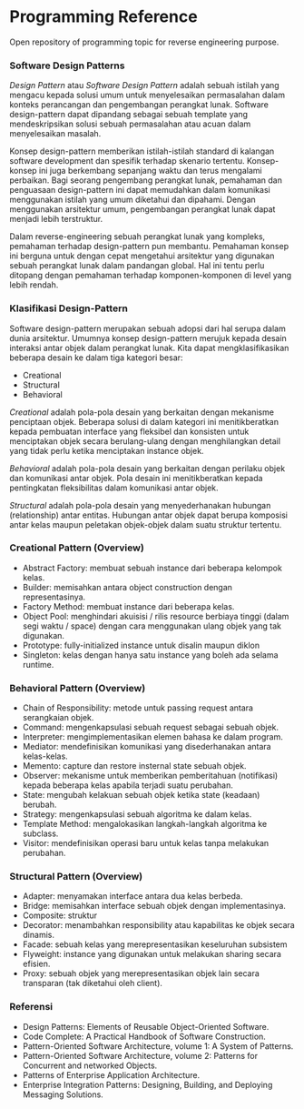 # Programming Reference

Open repository of programming topic for reverse engineering purpose.

### Software Design Patterns

_Design Pattern_ atau _Software Design Pattern_ adalah sebuah istilah yang mengacu kepada solusi umum untuk menyelesaikan permasalahan dalam konteks perancangan dan pengembangan perangkat lunak. Software design-pattern dapat dipandang sebagai sebuah template yang mendeskripsikan solusi sebuah permasalahan atau acuan dalam menyelesaikan masalah.

Konsep design-pattern memberikan istilah-istilah standard di kalangan software development dan spesifik terhadap skenario tertentu. Konsep-konsep ini juga berkembang sepanjang waktu dan terus mengalami perbaikan. Bagi seorang pengembang perangkat lunak, pemahaman dan penguasaan design-pattern ini dapat memudahkan dalam komunikasi menggunakan istilah yang umum diketahui dan dipahami. Dengan menggunakan arsitektur umum, pengembangan perangkat lunak dapat menjadi lebih terstruktur.

Dalam reverse-engineering sebuah perangkat lunak yang kompleks, pemahaman terhadap design-pattern pun membantu. Pemahaman konsep ini berguna untuk dengan cepat mengetahui arsitektur yang digunakan sebuah perangkat lunak dalam pandangan global. Hal ini tentu perlu ditopang dengan pemahaman terhadap komponen-komponen di level yang lebih rendah.

### Klasifikasi Design-Pattern

Software design-pattern merupakan sebuah adopsi dari hal serupa dalam dunia arsitektur. Umumnya konsep design-pattern merujuk kepada desain interaksi antar objek dalam perangkat lunak. Kita dapat mengklasifikasikan beberapa desain ke dalam tiga kategori besar:

* Creational
* Structural
* Behavioral

_Creational_ adalah pola-pola desain yang berkaitan dengan mekanisme penciptaan objek. Beberapa solusi di dalam kategori ini menitikberatkan kepada pembuatan interface yang fleksibel dan konsisten untuk menciptakan objek secara berulang-ulang dengan menghilangkan detail yang tidak perlu ketika menciptakan instance objek.

_Behavioral_ adalah pola-pola desain yang berkaitan dengan perilaku objek dan komunikasi antar objek. Pola desain ini menitikberatkan kepada pentingkatan fleksibilitas dalam komunikasi antar objek.

_Structural_ adalah pola-pola desain yang menyederhanakan hubungan (relationship) antar entitas. Hubungan antar objek dapat berupa komposisi antar kelas maupun peletakan objek-objek dalam suatu struktur tertentu. 

### Creational Pattern (Overview)

* Abstract Factory: membuat sebuah instance dari beberapa kelompok kelas.
* Builder: memisahkan antara object construction dengan representasinya.
* Factory Method: membuat instance dari beberapa kelas.
* Object Pool: menghindari akuisisi / rilis resource berbiaya tinggi (dalam segi waktu / space) dengan cara menggunakan ulang objek yang tak digunakan.
* Prototype: fully-initialized instance untuk disalin maupun diklon
* Singleton: kelas dengan hanya satu instance yang boleh ada selama runtime.

### Behavioral Pattern (Overview)

* Chain of Responsibility: metode untuk passing request antara serangkaian objek.
* Command: mengenkapsulasi sebuah request sebagai sebuah objek.
* Interpreter: mengimplementasikan elemen bahasa ke dalam program.
* Mediator: mendefinisikan komunikasi yang disederhanakan antara kelas-kelas.
* Memento: capture dan restore insternal state sebuah objek.
* Observer: mekanisme untuk memberikan pemberitahuan (notifikasi) kepada beberapa kelas apabila terjadi suatu perubahan.
* State: mengubah kelakuan sebuah objek ketika state (keadaan) berubah.
* Strategy: mengenkapsulasi sebuah algoritma ke dalam kelas.
* Template Method: mengalokasikan langkah-langkah algoritma ke subclass.
* Visitor: mendefinisikan operasi baru untuk kelas tanpa melakukan perubahan.

### Structural Pattern (Overview)

* Adapter: menyamakan interface antara dua kelas berbeda.
* Bridge: memisahkan interface sebuah objek dengan implementasinya.
* Composite: struktur 
* Decorator: menambahkan responsibility atau kapabilitas ke objek secara dinamis.
* Facade: sebuah kelas yang merepresentasikan keseluruhan subsistem
* Flyweight: instance yang digunakan untuk melakukan sharing secara efisien.
* Proxy: sebuah objek yang merepresentasikan objek lain secara transparan (tak diketahui oleh client).

### Referensi

* Design Patterns: Elements of Reusable Object-Oriented Software.
* Code Complete: A Practical Handbook of Software Construction.
* Pattern-Oriented Software Architecture, volume 1: A System of Patterns.
* Pattern-Oriented Software Architecture, volume 2: Patterns for Concurrent and networked Objects.
* Patterns of Enterprise Application Architecture.
* Enterprise Integration Patterns: Designing, Building, and Deploying Messaging Solutions.